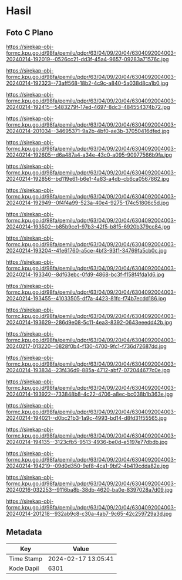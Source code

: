 # Hasil

## Foto C Plano

https://sirekap-obj-formc.kpu.go.id/98fa/pemilu/pdpr/63/04/09/20/04/6304092004003-20240214-192019--0526cc21-dd3f-45a4-9657-09283a71576c.jpg

https://sirekap-obj-formc.kpu.go.id/98fa/pemilu/pdpr/63/04/09/20/04/6304092004003-20240214-192323--73aff568-18b2-4c9c-a840-5a038d8ca1b0.jpg

https://sirekap-obj-formc.kpu.go.id/98fa/pemilu/pdpr/63/04/09/20/04/6304092004003-20240214-192415--5483279f-17ed-4697-8dc3-484554374b72.jpg

https://sirekap-obj-formc.kpu.go.id/98fa/pemilu/pdpr/63/04/09/20/04/6304092004003-20240214-201034--34695371-9a2b-4bf0-ae3b-37050416dfed.jpg

https://sirekap-obj-formc.kpu.go.id/98fa/pemilu/pdpr/63/04/09/20/04/6304092004003-20240214-192605--d6a487a4-a34e-43c0-a095-90977566b9fa.jpg

https://sirekap-obj-formc.kpu.go.id/98fa/pemilu/pdpr/63/04/09/20/04/6304092004003-20240214-192856--bd119e61-b6e1-4a83-a4db-cb6ca0567862.jpg

https://sirekap-obj-formc.kpu.go.id/98fa/pemilu/pdpr/63/04/09/20/04/6304092004003-20240214-192949--0f4f4a99-523a-40e4-9275-174c51806c5d.jpg

https://sirekap-obj-formc.kpu.go.id/98fa/pemilu/pdpr/63/04/09/20/04/6304092004003-20240214-193502--b85b9ce1-97b3-42f5-b8f5-6920b379cc84.jpg

https://sirekap-obj-formc.kpu.go.id/98fa/pemilu/pdpr/63/04/09/20/04/6304092004003-20240214-193204--41e61760-a5ce-4bf3-93f1-34769fa5cb0c.jpg

https://sirekap-obj-formc.kpu.go.id/98fa/pemilu/pdpr/63/04/09/20/04/6304092004003-20240214-193340--8df63ebc-0fd9-4868-bc3f-f158f4fda1d6.jpg

https://sirekap-obj-formc.kpu.go.id/98fa/pemilu/pdpr/63/04/09/20/04/6304092004003-20240214-193455--41033505-df7a-4423-81fc-f74b7ecdd186.jpg

https://sirekap-obj-formc.kpu.go.id/98fa/pemilu/pdpr/63/04/09/20/04/6304092004003-20240214-193629--286d9e08-5c11-4ea3-8392-0643eeedd42b.jpg

https://sirekap-obj-formc.kpu.go.id/98fa/pemilu/pdpr/63/04/09/20/04/6304092004003-20240217-013220--0828f0b4-f130-4700-9fc1-f736d72687dd.jpg

https://sirekap-obj-formc.kpu.go.id/98fa/pemilu/pdpr/63/04/09/20/04/6304092004003-20240214-193834--23f436d9-885a-4712-abf7-072044677c0e.jpg

https://sirekap-obj-formc.kpu.go.id/98fa/pemilu/pdpr/63/04/09/20/04/6304092004003-20240214-193922--733848b8-4c22-4706-a8ec-bc038b1b363e.jpg

https://sirekap-obj-formc.kpu.go.id/98fa/pemilu/pdpr/63/04/09/20/04/6304092004003-20240214-194021--d0bc21b3-1a9c-4993-bd14-d8fd31f55565.jpg

https://sirekap-obj-formc.kpu.go.id/98fa/pemilu/pdpr/63/04/09/20/04/6304092004003-20240214-194135--3123cfb5-9513-4936-be0d-e5197e77dbdb.jpg

https://sirekap-obj-formc.kpu.go.id/98fa/pemilu/pdpr/63/04/09/20/04/6304092004003-20240214-194219--09d0d350-9ef8-4ca1-9bf2-4b419cdda82e.jpg

https://sirekap-obj-formc.kpu.go.id/98fa/pemilu/pdpr/63/04/09/20/04/6304092004003-20240216-032253--9116ba8b-38db-4620-ba0e-8397028a7d09.jpg

https://sirekap-obj-formc.kpu.go.id/98fa/pemilu/pdpr/63/04/09/20/04/6304092004003-20240214-201218--932ab9c8-c30a-4ab7-9c65-42c259729a3d.jpg


## Metadata

| Key        | Value               |
| ---------- | ------------------- |
| Time Stamp | 2024-02-17 13:05:41 |
| Kode Dapil | 6301                |



